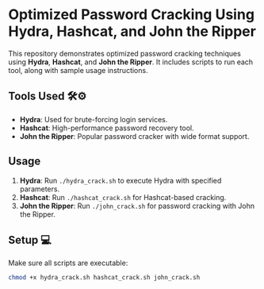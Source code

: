# Optimized Password Cracking Using Hydra, Hashcat, and John the Ripper

This repository demonstrates optimized password cracking techniques using **Hydra**, **Hashcat**, and **John the Ripper**. It includes scripts to run each tool, along with sample usage instructions.

## Tools Used  🛠️⚙️
- **Hydra**: Used for brute-forcing login services.
- **Hashcat**: High-performance password recovery tool.
- **John the Ripper**: Popular password cracker with wide format support.

## Usage

1. **Hydra**: Run `./hydra_crack.sh` to execute Hydra with specified parameters.
2. **Hashcat**: Run `./hashcat_crack.sh` for Hashcat-based cracking.
3. **John the Ripper**: Run `./john_crack.sh` for password cracking with John the Ripper.

## Setup  💻

Make sure all scripts are executable:
```bash
chmod +x hydra_crack.sh hashcat_crack.sh john_crack.sh
